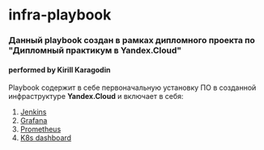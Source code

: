# infra-playbook

### Данный playbook создан в рамках дипломного проекта по "Дипломный практикум в Yandex.Cloud"

#### performed by Kirill Karagodin

Playbook содержит в себе первоначальную установку ПО в созданной инфраструктуре **Yandex.Cloud**
и включает в себя:
1. [Jenkins](https://www.jenkins.io/)
2. [Grafana](https://grafana.com/)
3. [Prometheus](https://prometheus.io/) 
4. [K8s dashboard](https://kubernetes.io/docs/tasks/access-application-cluster/web-ui-dashboard/)